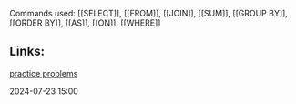 Commands used:
[[SELECT]], [[FROM]], [[JOIN]], [[SUM]], [[GROUP BY]], [[ORDER BY]], [[AS]], [[ON]], [[WHERE]]


## Links:
[practice problems](../1-projects/fuel-saver-app/database/practice-problems.md)

2024-07-23 15:00
